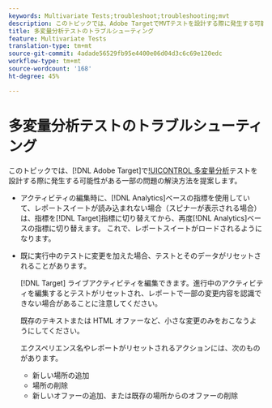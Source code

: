 ```yaml
---
keywords: Multivariate Tests;troubleshoot;troubleshooting;mvt
description: このトピックでは、Adobe TargetでMVTテストを設計する際に発生する可能性のあるいくつかの問題の解決方法を提案します。
title: 多変量分析テストのトラブルシューティング
feature: Multivariate Tests
translation-type: tm+mt
source-git-commit: 4adade56529fb95e4400e06d04d3c6c69e120edc
workflow-type: tm+mt
source-wordcount: '168'
ht-degree: 45%

---
```



# 多変量分析テストのトラブルシューティング

このトピックでは、[!DNL Adobe Target]で[!UICONTROL 多変量分析](MVT)テストを設計する際に発生する可能性がある一部の問題の解決方法を提案します。

* アクティビティの編集時に、[!DNL Analytics]ベースの指標を使用していて、レポートスイートが読み込まれない場合（スピナーが表示される場合）は、指標を[!DNL Target]指標に切り替えてから、再度[!DNL Analytics]ベースの指標に切り替えます。 これで、レポートスイートがロードされるようになります。
* 既に実行中のテストに変更を加えた場合、テストとそのデータがリセットされることがあります。

   [!DNL Target] ライブアクティビティを編集できます。進行中のアクティビティを編集するとテストがリセットされ、レポートで一部の変更内容を認識できない場合があることに注意してください。

   既存のテキストまたは HTML オファーなど、小さな変更のみをおこなうようにしてください。

   エクスペリエンス名やレポートがリセットされるアクションには、次のものがあります。

   * 新しい場所の追加
   * 場所の削除
   * 新しいオファーの追加、または既存の場所からのオファーの削除

